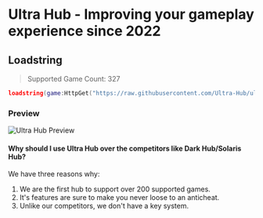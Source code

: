 # Ultra Hub - Improving your gameplay experience since 2022

## Loadstring
> Supported Game Count: 327
```lua
loadstring(game:HttpGet("https://raw.githubusercontent.com/Ultra-Hub/ultra-hub/main/source.lua"))()
```

### Preview
<img src="https://github.com/Ultra-Hub/ultra-hub/raw/main/img/pf.gif" alt="Ultra Hub Preview">

#### Why should I use Ultra Hub over the competitors like Dark Hub/Solaris Hub?
We have three reasons why:
1. We are the first hub to support over 200 supported games.
2. It's features are sure to make you never loose to an anticheat.
3. Unlike our competitors, we don't have a key system.
